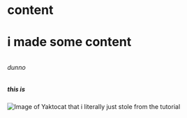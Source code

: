 # content <h1>
# i made some content <h6>
###### dunno
##### this is <h4>
![Image of Yaktocat that i literally just stole from the tutorial](https://octodex.github.com/images/yaktocat.png)
